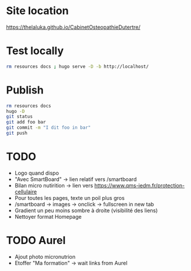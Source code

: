 # Site location

https://thelaluka.github.io/CabinetOsteopathieDutertre/


# Test locally

```bash
rm resources docs ; hugo serve -D -b http://localhost/
```


# Publish

```bash
rm resources docs
hugo -D
git status
git add foo bar
git commit -m "I dit foo in bar"
git push
```

# TODO

- Logo quand dispo
- "Avec SmartBoard" -> lien relatif vers /smartboard
- Bilan micro nutirition -> lien vers https://www.qms-iedm.fr/protection-cellulaire
- Pour toutes les pages, texte un poil plus gros
- /smartboard -> images -> onclick -> fullscreen in new tab
- Gradient un peu moins sombre à droite (visibilité des liens)
- Nettoyer format Homepage

# TODO Aurel

- Ajout photo micronutrion
- Etoffer "Ma formation" -> wait links from Aurel
